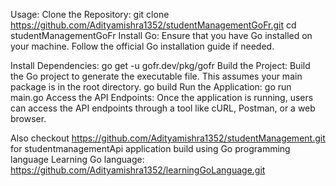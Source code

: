Usage:
Clone the Repository:
git clone https://github.com/Adityamishra1352/studentManagementGoFr.git
cd studentManagementGoFr
Install Go:
Ensure that you have Go installed on your machine. Follow the official Go installation guide if needed.

Install Dependencies:
go get -u gofr.dev/pkg/gofr
Build the Project:
Build the Go project to generate the executable file. This assumes your main package is in the root directory.
go build
Run the Application:
go run main.go
Access the API Endpoints:
Once the application is running, users can access the API endpoints through a tool like cURL, Postman, or a web browser.

Also checkout <a href="https://github.com/Adityamishra1352/studentManagement.git">https://github.com/Adityamishra1352/studentManagement.git</a> for studentmanagementApi application build using Go programming language
Learning Go language: <a href="https://github.com/Adityamishra1352/learningGoLanguage.git">https://github.com/Adityamishra1352/learningGoLanguage.git</a>
